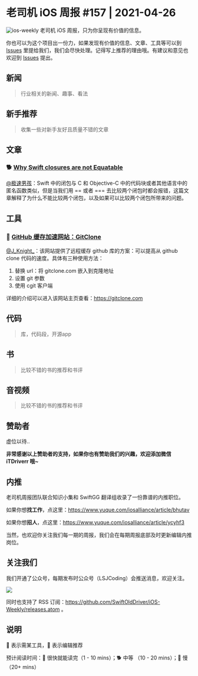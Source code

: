 # 老司机 iOS 周报 #157 | 2021-04-26

![ios-weekly](https://github.com/SwiftOldDriver/iOS-Weekly/blob/master/assets/ios-weekly.png?raw=true)
老司机 iOS 周报，只为你呈现有价值的信息。

你也可以为这个项目出一份力，如果发现有价值的信息、文章、工具等可以到 [Issues](https://github.com/SwiftOldDriver/iOS-Weekly/issues) 里提给我们，我们会尽快处理。记得写上推荐的理由哦。有建议和意见也欢迎到 [Issues](https://github.com/SwiftOldDriver/iOS-Weekly/issues) 提出。

## 新闻

> 行业相关的新闻、趣事、看法

## 新手推荐

> 收集一些对新手友好且质量不错的文章

## 文章

### 🐕 [Why Swift closures are not Equatable](https://www.jessesquires.com/blog/2021/04/05/why-swift-closures-are-not-equatable/)

[@极速男孩](https://github.com/ztlyyznf001)：Swift 中的闭包与 C 和 Objective-C 中的代码块或者其他语言中的匿名函数类似，但是当我们用 == 或者 === 去比较两个闭包时都会报错，这篇文章解释了为什么不能比较两个闭包，以及如果可以比较两个闭包所带来的问题。

## 工具

### 🐎 [GitHub 缓存加速网站：GitClone](https://gitclone.com/)

[@J_Knight_](https://github.com/knightsj)：该网站提供了远程缓存 github 库的方案：可以提高从 github clone 代码的速度。具体有三种使用方法：
1. 替换 url：将 gitclone.com 嵌入到克隆地址
2. 设置 git 参数
3. 使用 cgit 客户端

详细的介绍可以进入该网站主页查看：https://gitclone.com

## 代码

> 库，代码段，开源app

## 书

> 比较不错的书的推荐和书评

## 音视频

> 比较不错的书的推荐和书评

## 赞助者

虚位以待..

**非常感谢以上赞助者的支持，如果你也有赞助我们的兴趣，欢迎添加微信 iTDriverr 哦~**

## 内推

老司机周报团队联合知识小集和 SwiftGG 翻译组收录了一份靠谱的内推职位。

如果你想**找工作**，点这里：https://www.yuque.com/iosalliance/article/bhutav

如果你想**招人**，点这里：https://www.yuque.com/iosalliance/article/ycyhf3

当然，也欢迎你关注我们每一期的周报，我们会在每期周报底部及时更新编辑内推岗位。

## 关注我们

我们开通了公众号，每期发布时公众号（LSJCoding）会推送消息，欢迎关注。

![](https://github.com/SwiftOldDriver/iOS-Weekly/blob/master/assets/qrcode_for_wechat.jpg?raw=true)

同时也支持了 RSS 订阅：https://github.com/SwiftOldDriver/iOS-Weekly/releases.atom 。

## 说明

🚧 表示需某工具，🌟 表示编辑推荐

预计阅读时间：🐎 很快就能读完（1 - 10 mins）；🐕 中等 （10 - 20 mins）；🐢 慢（20+ mins）
